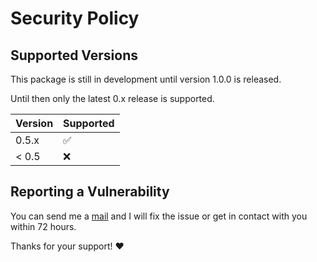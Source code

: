 # Security Policy

## Supported Versions

This package is still in development until version 1.0.0 is released.

Until then only the latest 0.x release is supported.

| Version | Supported          |
| ------- | ------------------ |
| 0.5.x   | :white_check_mark: |
| < 0.5   | :x:                |

## Reporting a Vulnerability

You can send me a [mail](mailto:code@schaechinger.com) and I will fix the issue or get in contact with you within 72 hours.

Thanks for your support! :heart:
